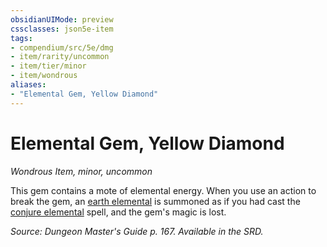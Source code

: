 ```yaml
---
obsidianUIMode: preview
cssclasses: json5e-item
tags:
- compendium/src/5e/dmg
- item/rarity/uncommon
- item/tier/minor
- item/wondrous
aliases: 
- "Elemental Gem, Yellow Diamond"
---
```

# Elemental Gem, Yellow Diamond
*Wondrous Item, minor, uncommon*  


This gem contains a mote of elemental energy. When you use an action to break the gem, an [earth elemental](4-Resources/Compendium/bestiary/elemental/earth-elemental.md) is summoned as if you had cast the [conjure elemental](4-Resources/Compendium/spells/conjure-elemental.md) spell, and the gem's magic is lost.

*Source: Dungeon Master's Guide p. 167. Available in the SRD.*
